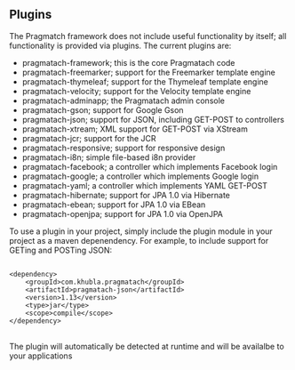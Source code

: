 Plugins
------------------------

The Pragmatch framework does not include useful functionality by itself; all functionality is provided via plugins. The current plugins are:

* pragmatach-framework; this is the core Pragmatach code
* pragmatach-freemarker; support for the Freemarker template engine
* pragmatach-thymeleaf; support for the Thymeleaf template engine
* pragmatach-velocity; support for the Velocity template engine
* pragmatach-adminapp; the Pragmatach admin console
* pragmatach-gson; support for Google Gson
* pragmatach-json; support for JSON, including GET-POST to controllers
* pragmatach-xtream; XML support for GET-POST via XStream
* pragmatach-jcr; support for the JCR
* pragmatach-responsive; support for responsive design
* pragmatach-i8n; simple file-based i8n provider
* pragmatach-facebook; a controller which implements Facebook login
* pragmatach-google; a controller which implements Google login
* pragmatach-yaml; a controller which implements YAML GET-POST
* pragmatach-hibernate; support for JPA 1.0 via Hibernate
* pragmatach-ebean; support for JPA 1.0 via EBean
* pragmatach-openjpa; support for JPA 1.0 via OpenJPA

To use a plugin in your project, simply include the plugin module in your project as a maven depenendency. For example, to include support for GETing and POSTing JSON:

<pre>
<code>
&lt;dependency&gt;
	&lt;groupId&gt;com.khubla.pragmatach&lt;/groupId&gt;
	&lt;artifactId&gt;pragmatach-json&lt;/artifactId&gt;
	&lt;version&gt;1.13&lt;/version&gt;
	&lt;type&gt;jar&lt;/type&gt;
	&lt;scope&gt;compile&lt;/scope&gt;
&lt;/dependency&gt;
</code>
</pre>

The plugin will automatically be detected at runtime and will be availalbe to your applications
